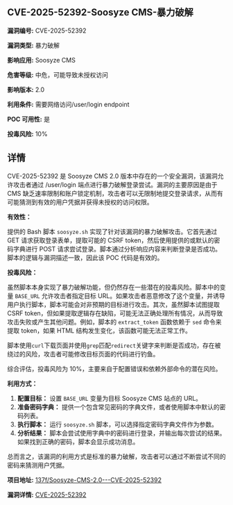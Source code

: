## CVE-2025-52392-Soosyze CMS-暴力破解

**漏洞编号:** CVE-2025-52392

**漏洞类型:** 暴力破解

**影响应用:** Soosyze CMS

**危害等级:** 中危，可能导致未授权访问

**影响版本:** 2.0

**利用条件:** 需要网络访问/user/login endpoint

**POC 可用性:** 是

**投毒风险:** 10%

## 详情

CVE-2025-52392 是 Soosyze CMS 2.0 版本中存在的一个安全漏洞，该漏洞允许攻击者通过 /user/login 端点进行暴力破解登录尝试。漏洞的主要原因是由于 CMS 缺乏速率限制和账户锁定机制，攻击者可以无限制地提交登录请求，从而有可能猜测到有效的用户凭据并获得未授权的访问权限。

**有效性：**

提供的 Bash 脚本 `soosyze.sh` 实现了针对该漏洞的暴力破解攻击。它首先通过 GET 请求获取登录表单，提取可能的 CSRF token，然后使用提供的或默认的密码字典进行 POST 请求尝试登录。脚本通过分析响应内容来判断登录是否成功。脚本的逻辑与漏洞描述一致，因此该 POC 代码是有效的。

**投毒风险：**

虽然脚本本身实现了暴力破解功能，但仍然存在一些潜在的投毒风险。脚本中的变量 `BASE_URL` 允许攻击者指定目标 URL。如果攻击者恶意修改了这个变量，并诱导用户执行脚本，脚本可能会对非预期的目标进行攻击。其次，虽然脚本试图提取 CSRF token，但如果提取逻辑存在缺陷，可能无法正确处理所有情况，从而导致攻击失败或产生其他问题。例如，脚本的 `extract_token` 函数依赖于 `sed` 命令来提取 token，如果 HTML 结构发生变化，该函数可能无法正常工作。

脚本使用`curl`下载页面并使用`grep`匹配`redirect`关键字来判断是否成功，存在被绕过的风险，攻击者可能修改目标页面的代码进行钓鱼。

综合评估，投毒风险为 10%，主要来自于配置错误和依赖外部命令的潜在风险。

**利用方式：**

1.  **配置目标：**  设置 `BASE_URL` 变量为目标 Soosyze CMS 站点的 URL。
2.  **准备密码字典：**  提供一个包含常见密码的字典文件，或者使用脚本中默认的密码列表。
3.  **执行脚本：**  运行 `soosyze.sh` 脚本，可以选择指定密码字典文件作为参数。
4.  **分析结果：**  脚本会尝试使用字典中的密码进行登录，并输出每次尝试的结果。如果找到正确的密码，脚本会显示成功消息。

总而言之，该漏洞的利用方式是标准的暴力破解，攻击者可以通过不断尝试不同的密码来猜测用户凭据。

**项目地址:** [137f/Soosyze-CMS-2.0---CVE-2025-52392](https://github.com/137f/Soosyze-CMS-2.0---CVE-2025-52392)

**漏洞详情:** [CVE-2025-52392](https://nvd.nist.gov/vuln/detail/CVE-2025-52392)
